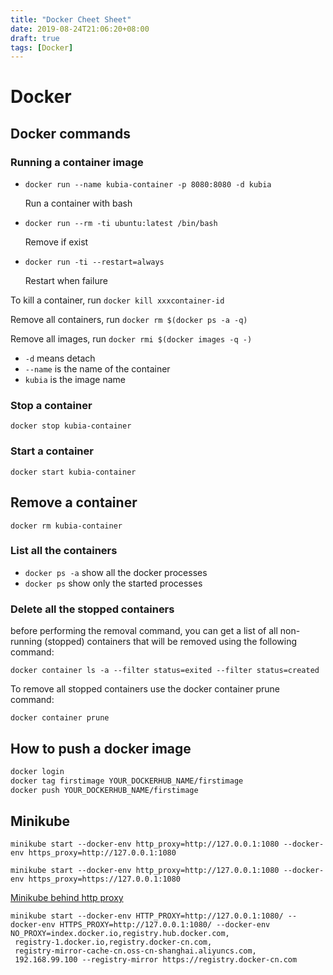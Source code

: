 ```yaml
---
title: "Docker Cheet Sheet"
date: 2019-08-24T21:06:20+08:00
draft: true
tags: [Docker]
---
```


# Docker


## Docker commands


### Running a container image


+ `docker run --name kubia-container -p 8080:8080 -d kubia`


    Run a container with bash


+ `docker run --rm -ti ubuntu:latest /bin/bash`


    Remove if exist


+ `docker run -ti --restart=always`


    Restart when failure


To kill a container, run `docker kill xxxcontainer-id`


Remove all containers, run `docker rm $(docker ps -a -q)`


Remove all images, run `docker rmi $(docker images -q -)`








+ `-d` means detach
+ `--name` is the name of the container
+ `kubia` is the image name


### Stop a container


`docker stop kubia-container`


### Start a container


`docker start kubia-container`


## Remove a container


`docker rm kubia-container`


### List all the containers


+ `docker ps -a` show all the docker processes
+ `docker ps` show only the started processes


### Delete all the stopped containers

before performing the removal command, you can get a list of all non-running (stopped) containers that will be removed using the following command:

`docker container ls -a --filter status=exited --filter status=created`

To remove all stopped containers use the docker container prune command:

`docker container prune`

## How to push a docker image


```bash
docker login
docker tag firstimage YOUR_DOCKERHUB_NAME/firstimage
docker push YOUR_DOCKERHUB_NAME/firstimage
```




## Minikube


`minikube start --docker-env http_proxy=http://127.0.0.1:1080 --docker-env https_proxy=http://127.0.0.1:1080`


`minikube start --docker-env http_proxy=http://127.0.0.1:1080 --docker-env https_proxy=https://127.0.0.1:1080`


[Minikube behind http proxy](https://codefarm.me/2018/08/09/http-proxy-docker-minikube/)


```
minikube start --docker-env HTTP_PROXY=http://127.0.0.1:1080/ --docker-env HTTPS_PROXY=http://127.0.0.1:1080/ --docker-env NO_PROXY=index.docker.io,registry.hub.docker.com,
 registry-1.docker.io,registry.docker-cn.com,
 registry-mirror-cache-cn.oss-cn-shanghai.aliyuncs.com,
 192.168.99.100 --registry-mirror https://registry.docker-cn.com
```
<!--stackedit_data:
eyJoaXN0b3J5IjpbODc5NjE5NjldfQ==
-->
